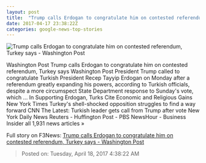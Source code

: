 ```yaml
---
layout: post
title:  "Trump calls Erdogan to congratulate him on contested referendum, Turkey says - Washington Post"
date: 2017-04-17 23:38:22Z
categories: google-news-top-stories
---
```


![Trump calls Erdogan to congratulate him on contested referendum, Turkey says - Washington Post](https://img.washingtonpost.com/rf/image_1484w/2010-2019/WashingtonPost/2017/04/17/National-Security/Images/APTOPIX_Turkey_Referendum_45830-86dae.jpg)

Washington Post Trump calls Erdogan to congratulate him on contested referendum, Turkey says Washington Post President Trump called to congratulate Turkish President Recep Tayyip Erdogan on Monday after a referendum greatly expanding his powers, according to Turkish officials, despite a more circumspect State Department response to Sunday's vote, which ... In Supporting Erdogan, Turks Cite Economic and Religious Gains New York Times Turkey's shell-shocked opposition struggles to find a way forward CNN The Latest: Turkish leader gets call from Trump after vote New York Daily News Reuters - Huffington Post - PBS NewsHour - Business Insider all 1,931 news articles »


Full story on F3News: [Trump calls Erdogan to congratulate him on contested referendum, Turkey says - Washington Post](http://www.f3nws.com/n/3Ppd2G)

> Posted on: Tuesday, April 18, 2017 4:38:22 AM
